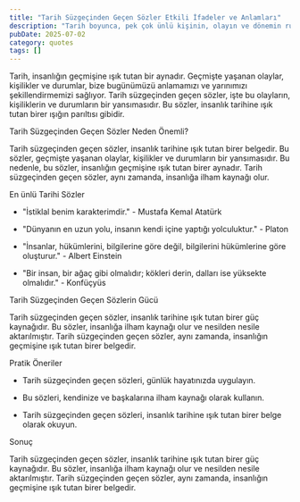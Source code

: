 ```yaml
---
title: "Tarih Süzgeçinden Geçen Sözler Etkili İfadeler ve Anlamları"
description: "Tarih boyunca, pek çok ünlü kişinin, olayın ve dönemin ruhunu yansıtan sözleri olmuştur. Bu sözler, insanlık tarihi boyunca, ilham kaynağı olmuş ve nesilden ..."
pubDate: 2025-07-02
category: quotes
tags: []
---
```


Tarih, insanlığın geçmişine ışık tutan bir aynadır. Geçmişte yaşanan olaylar, kişilikler ve durumlar, bize bugünümüzü anlamamızı ve yarınımızı şekillendirmemizi sağlıyor. Tarih süzgeçinden geçen sözler, işte bu olayların, kişiliklerin ve durumların bir yansımasıdır. Bu sözler, insanlık tarihine ışık tutan birer ışığın parıltısı gibidir.

Tarih Süzgeçinden Geçen Sözler Neden Önemli?

Tarih süzgeçinden geçen sözler, insanlık tarihine ışık tutan birer belgedir. Bu sözler, geçmişte yaşanan olaylar, kişilikler ve durumların bir yansımasıdır. Bu nedenle, bu sözler, insanlığın geçmişine ışık tutan birer aynadır. Tarih süzgeçinden geçen sözler, aynı zamanda, insanlığa ilham kaynağı olur.

En ünlü Tarihi Sözler

* "İstiklal benim karakterimdir." - Mustafa Kemal Atatürk

* "Dünyanın en uzun yolu, insanın kendi içine yaptığı yolculuktur." - Platon

* "İnsanlar, hükümlerini, bilgilerine göre değil, bilgilerini hükümlerine göre oluşturur." - Albert Einstein

* "Bir insan, bir ağaç gibi olmalıdır; kökleri derin, dalları ise yüksekte olmalıdır." - Konfüçyüs

Tarih Süzgeçinden Geçen Sözlerin Gücü

Tarih süzgeçinden geçen sözler, insanlık tarihine ışık tutan birer güç kaynağıdır. Bu sözler, insanlığa ilham kaynağı olur ve nesilden nesile aktarılmıştır. Tarih süzgeçinden geçen sözler, aynı zamanda, insanlığın geçmişine ışık tutan birer belgedir.

Pratik Öneriler

* Tarih süzgeçinden geçen sözleri, günlük hayatınızda uygulayın.

* Bu sözleri, kendinize ve başkalarına ilham kaynağı olarak kullanın.

* Tarih süzgeçinden geçen sözleri, insanlık tarihine ışık tutan birer belge olarak okuyun.

Sonuç

Tarih süzgeçinden geçen sözler, insanlık tarihine ışık tutan birer güç kaynağıdır. Bu sözler, insanlığa ilham kaynağı olur ve nesilden nesile aktarılmıştır. Tarih süzgeçinden geçen sözler, aynı zamanda, insanlığın geçmişine ışık tutan birer belgedir.